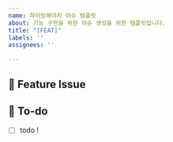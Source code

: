 ```yaml
---
name: 파이링해야지 이슈 템플릿
about: 기능 구현을 위한 이슈 생성을 위한 템플릿입니다.
title: "[FEAT]"
labels: ''
assignees: ''

---
```


## 📌  Feature Issue
<!-- 구현할 기능에 대해 설명해주세요. -->

## 📝  To-do
<!-- 해야 할 일들을 적어주세요. -->
- [ ] todo !
